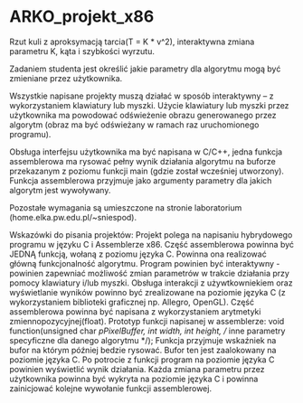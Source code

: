 # ARKO_projekt_x86

Rzut kuli z aproksymacją tarcia(T = K * v^2), interaktywna zmiana parametru K, kąta i szybkości wyrzutu. 

Zadaniem studenta jest określić jakie parametry dla algorytmu mogą być zmieniane przez użytkownika. 

Wszystkie napisane projekty muszą działać w sposób interaktywny – z wykorzystaniem klawiatury lub myszki. Użycie klawiatury lub myszki przez użytkownika ma powodować odświeżenie obrazu generowanego przez algorytm (obraz ma być odświeżany w ramach raz uruchomionego programu). 

Obsługa interfejsu użytkownika ma być napisana w C/C++, jedna funkcja assemblerowa ma rysować pełny wynik działania algorytmu na buforze przekazanym z poziomu funkcji main (gdzie został wcześniej utworzony). Funkcja assemblerowa przyjmuje jako argumenty parametry dla jakich algorytm jest wywoływany.  

Pozostałe wymagania są umieszczone na stronie laboratorium (home.elka.pw.edu.pl/~sniespod).  

Wskazówki do pisania projektów:
Projekt polega na napisaniu hybrydowego programu w języku C i Assemblerze x86. Część assemblerowa powinna być JEDNĄ funkcją, wołaną z poziomu języka C. Powinna ona realizować główną funkcjonalność algorytmu.
Program powinien być interaktywny - powinien zapewniać możliwość zmian parametrów w trakcie działania przy pomocy klawiatury i/lub myszki.
Obsługa interakcji z używtkowniekiem oraz wyświetlanie wyników powinno być zrealizowane na poziomie języka C (z wykorzystaniem biblioteki graficznej np. Allegro, OpenGL).
Część assemblerowa powinna być napisana z wykorzystaniem arytmetyki zmiennopozycyjnej(float).
Prototyp funkcji napisanej w assemblerze:
void function(unsigned char *pPixelBuffer, int width, int height, /* inne parametry specyficzne dla danego algorytmu */);
Funkcja przyjmuje wskaźniek na bufor na którym później bedzie rysować. Bufor ten jest zaalokowany na poziomie języka C. Po potrocie z funkcji program na poziomie języka C powinien wyświetlić wynik działania. Każda zmiana parametru przez użytkownika powinna być wykryta na poziomie języka C i powinna zainicjować kolejne wywołanie funkcji assemblerowej.